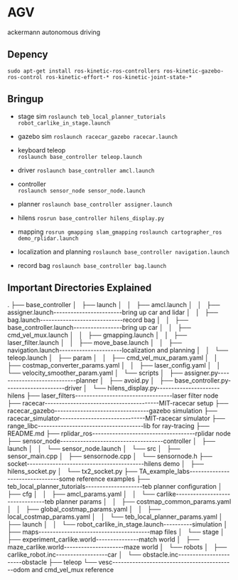 # AGV
ackermann autonomous driving

## Depency

```
sudo apt-get install ros-kinetic-ros-controllers ros-kinetic-gazebo-ros-control ros-kinetic-effort-* ros-kinetic-joint-state-*
```

## Bringup

* stage sim
`roslaunch teb_local_planner_tutorials robot_carlike_in_stage.launch`

* gazebo sim
`roslaunch racecar_gazebo racecar.launch`

* keyboard teleop  
`roslaunch base_controller teleop.launch`

* driver
`roslaunch base_controller amcl.launch`

* controller  
`roslaunch sensor_node sensor_node.launch`

* planner
`roslaunch base_controller assigner.launch`

* hilens
`rosrun base_controller hilens_display.py`

* mapping
`rosrun gmapping slam_gmapping`
`roslaunch cartographer_ros demo_rplidar.launch`

* localization and planning
`roslaunch base_controller navigation.launch`

* record bag
`roslaunch base_controller bag.launch`

## Important Directories Explained

.
├── base_controller
│   ├── launch
│   │   ├── amcl.launch
│   │   ├── assigner.launch------------------------bring up car and lidar
│   │   ├── bag.launch-----------------------------record bag
│   │   ├── base_controller.launch-----------------bring up car
│   │   ├── cmd_vel_mux.launch
│   │   ├── gmapping.launch
│   │   ├── laser_filter.launch
│   │   ├── move_base.launch
│   │   ├── navigation.launch----------------------localization and planning
│   │   └── teleop.launch
│   ├── param
│   │   ├── cmd_vel_mux_param.yaml
│   │   ├── costmap_converter_params.yaml
│   │   ├── laser_config.yaml
│   │   └── velocity_smoother_param.yaml
│   └── scripts
│       ├── assigner.py----------------------------planner
│       ├── avoid.py
│       ├── base_controller.py---------------------driver
│       └── hilens_display.py----------------------hilens
├── laser_filters----------------------------------laser filter node
├── racecar----------------------------------------MIT-racecar setup
├── racecar_gazebo---------------------------------gazebo simulation
├── racecar_simulator------------------------------MIT-racecar simulator
├── range_libc-------------------------------------lib for ray-tracing
├── README.md
├── rplidar_ros------------------------------------rplidar node
├── sensor_node------------------------------------controller
│   ├── launch
│   │   └── sensor_node.launch
│   └── src
│       ├── sensor_main.cpp
│       ├── sensornode.cpp
│       └── sensornode.h
├── socket-----------------------------------------hilens demo
│   ├── hilens_socket.py
│   └── tx2_socket.py
├── TA_example_labs--------------------------------some reference examples
├── teb_local_planner_tutorials--------------------teb planner configuration
│   ├── cfg
│   │   ├── amcl_params.yaml
│   │   └── carlike--------------------------------teb planner params
│   │       ├── costmap_common_params.yaml
│   │       ├── global_costmap_params.yaml
│   │       ├── local_costmap_params.yaml
│   │       └── teb_local_planner_params.yaml
│   ├── launch
│   │   └── robot_carlike_in_stage.launch----------simulation
│   ├── maps---------------------------------------map files
│   └── stage
│       ├── experiment_carlike.world---------------match world
│       ├── maze_carlike.world---------------------maze world
│       └── robots
│           ├── carlike_robot.inc------------------car
│           └── obstacle.inc-----------------------obstacle
├── teleop
└── vesc-------------------------------------------odom and cmd_vel_mux reference
